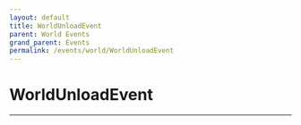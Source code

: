 ```yaml
---
layout: default
title: WorldUnloadEvent
parent: World Events
grand_parent: Events
permalink: /events/world/WorldUnloadEvent
---
```


# WorldUnloadEvent

---
